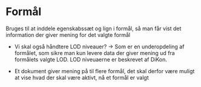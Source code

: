 # Formål

Bruges til at inddele egenskabssæt og lign i formål, så man får vist det information der giver mening for det valgte formål

- Vi skal også håndtere LOD niveauer? -> Som er en underopdeling af formålet, som sikre man kun levere data der giver mening ud fra formålets valgte LOD. LOD niveuaerne er beskrevet af DiKon.

- Et dokument giver mening på til flere formål, det skal derfor være muligt at vise hvad der skal være aktivt, nå et formål er valgt

